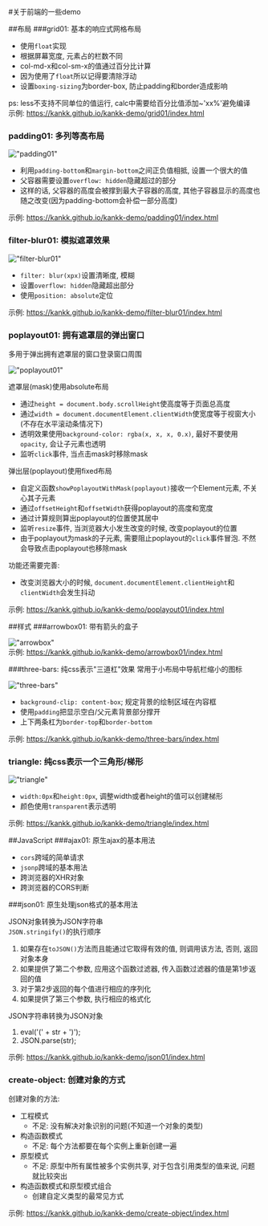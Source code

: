 #关于前端的一些demo

##布局
###grid01: 基本的响应式网格布局
* 使用`float`实现
* 根据屏幕宽度, 元素占的栏数不同
* col-md-x和col-sm-x的值通过百分比计算
* 因为使用了`float`所以记得要清除浮动
* 设置`boxing-sizing`为border-box, 防止padding和border造成影响

ps: less不支持不同单位的值运行, calc中需要给百分比值添加~'xx%'避免编译  
示例: <https://kankk.github.io/kankk-demo/grid01/index.html>  

### padding01: 多列等高布局  

!["padding01"](https://kankk.github.io/kankk-demo/padding01/padding01.png)  

* 利用`padding-bottom`和`margin-bottom`之间正负值相抵, 设置一个很大的值
* 父容器需要设置`overflow: hidden`隐藏超过的部分
* 这样的话, 父容器的高度会被撑到最大子容器的高度, 其他子容器显示的高度也随之改变(因为padding-bottom会补偿一部分高度)  

示例: <https://kankk.github.io/kankk-demo/padding01/index.html>  

### filter-blur01: 模拟遮罩效果

!["filter-blur01"](https://kankk.github.io/kankk-demo/filter-blur01/filter-blur01.png)  

* `filter: blur(xpx)`设置清晰度, 模糊
* 设置`overflow: hidden`隐藏超出部分
* 使用`position: absolute`定位  

示例: <https://kankk.github.io/kankk-demo/filter-blur01/index.html>  

### poplayout01: 拥有遮罩层的弹出窗口

多用于弹出拥有遮罩层的窗口登录窗口周围  

!["poplayout01"](https://kankk.github.io/kankk-demo/poplayout01/poplayout0101.png)  

遮罩层(mask)使用absolute布局  

* 通过`height = document.body.scrollHeight`使高度等于页面总高度
* 通过`width = document.documentElement.clientWidth`使宽度等于视窗大小(不存在水平滚动条情况下)
* 透明效果使用`background-color: rgba(x, x, x, 0.x)`, 最好不要使用`opacity`, 会让子元素也透明
* 监听`click`事件, 当点击mask时移除mask

弹出层(poplayout)使用fixed布局

* 自定义函数`showPoplayoutWithMask(poplayout)`接收一个Element元素, 不关心其子元素
* 通过`offsetHeight`和`offsetWidth`获得poplayout的高度和宽度
* 通过计算规则算出poplayout的位置使其居中
* 监听`resize`事件, 当浏览器大小发生改变的时候, 改变poplayout的位置
* 由于poplayout为mask的子元素, 需要阻止poplayout的`click`事件冒泡. 不然会导致点击poplayout也移除mask  

功能还需要完善: 

* 改变浏览器大小的时候, `document.documentElement.clientHeight`和`clientWidth`会发生抖动  

示例: <https://kankk.github.io/kankk-demo/poplayout01/index.html>  

##样式
###arrowbox01: 带有箭头的盒子  

!["arrowbox"](https://kankk.github.io/kankk-demo/arrowbox01/arrowbox.png)  
示例: <https://kankk.github.io/kankk-demo/arrowbox01/index.html>

###three-bars: 纯css表示"三道杠"效果
常用于小布局中导航栏缩小的图标  

!["three-bars"](https://kankk.github.io/kankk-demo/three-bars/three-bars.png)  

* `background-clip: content-box`; 规定背景的绘制区域在内容框
* 使用`padding`把显示空白/父元素背景部分撑开
* 上下两条杠为`border-top`和`border-bottom`

示例: <https://kankk.github.io/kankk-demo/three-bars/index.html>  

### triangle: 纯css表示一个三角形/梯形  

!["triangle"](https://kankk.github.io/kankk-demo/triangle/triangle.png)  

* `width:0px`和`height:0px`, 调整width或者height的值可以创建梯形  
* 颜色使用`transparent`表示透明  

示例: <https://kankk.github.io/kankk-demo/triangle/index.html>

##JavaScript
###ajax01: 原生ajax的基本用法

* `cors`跨域的简单请求
* `jsonp`跨域的基本用法
* 跨浏览器的XHR对象
* 跨浏览器的CORS判断

###json01: 原生处理json格式的基本用法  

JSON对象转换为JSON字符串  
`JSON.stringify()`的执行顺序  
1. 如果存在`toJSON()`方法而且能通过它取得有效的值, 则调用该方法, 否则, 返回对象本身  
2. 如果提供了第二个参数, 应用这个函数过滤器, 传入函数过滤器的值是第1步返回的值  
3. 对于第2步返回的每个值进行相应的序列化  
4. 如果提供了第三个参数, 执行相应的格式化  

JSON字符串转换为JSON对象  
1. eval('(' + str + ')');  
2. JSON.parse(str);  

示例: <https://kankk.github.io/kankk-demo/json01/index.html>  

### create-object: 创建对象的方式  

创建对象的方法:  
* 工程模式  
  * 不足: 没有解决对象识别的问题(不知道一个对象的类型)
* 构造函数模式  
  * 不足: 每个方法都要在每个实例上重新创建一遍
* 原型模式  
  * 不足: 原型中所有属性被多个实例共享, 对于包含引用类型的值来说, 问题就比较突出
* 构造函数模式和原型模式组合  
  * 创建自定义类型的最常见方式 

示例: <https://kankk.github.io/kankk-demo/create-object/index.html>  